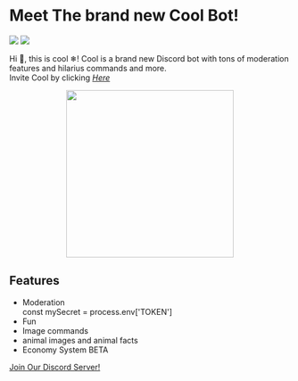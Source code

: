 # Meet The brand new Cool Bot!
<img src="https://img.shields.io/badge/Bot%20Preifx-%3E-9cf"> <img src="https://img.shields.io/badge/Server%20Count-16-informational">
<p>Hi 👋, this is cool ❄! Cool is a brand new Discord bot with tons of moderation features and hilarius commands and more.
<br>
Invite Cool by clicking <a href="https://discord.com/api/oauth2/authorize?client_id=847677148499542016&permissions=8&scope=bot"><em>Here</em></a>
</p>
<p align="center">
 <img src="https://github.com/Cool-official-bot/cool-bot/blob/master/logo.jpg?raw=true" height="300px" width="300px" align="center">
 </p>
</p>

## Features

<ul>
<li>Moderation</li>
const mySecret = process.env['TOKEN']

<li>Fun</li>
<li>Image commands</li>
<li>animal images and animal facts</li>
<li>Economy System BETA</li>
</ul>

<a href="https://discord.gg/6MncGSNcMb">Join Our Discord Server!<a>
